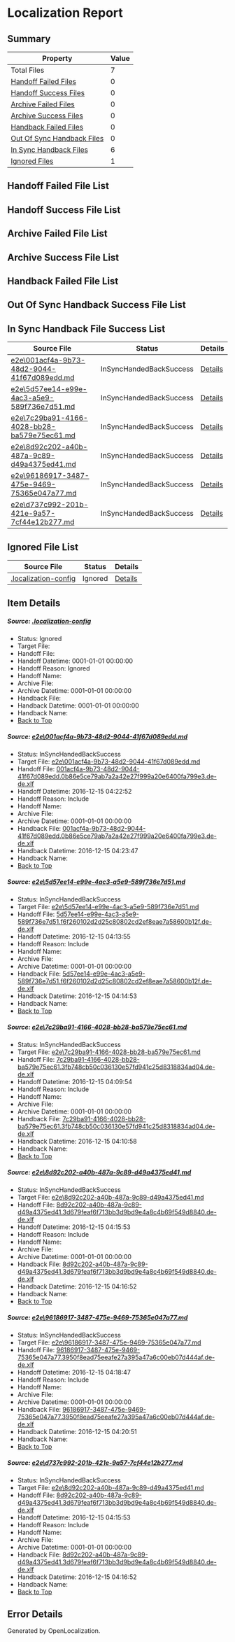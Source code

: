 # <a name='report-top'></a> Localization Report

## Summary
 Property | Value 
 -------- | ----- 
 Total Files | 7
[ Handoff Failed Files ](#handoff-failed-list)| 0
[ Handoff Success Files ](#handoff-success-list)| 0
[ Archive Failed Files ](#archive-failed-list)| 0
[ Archive Success Files ](#archive-success-list)| 0
[ Handback Failed Files ](#handback-failed-list)| 0
[ Out Of Sync Handback Files ](#outofsync-handback-success-list)| 0
[ In Sync Handback Files ](#insync-handback-success-list)| 6
[ Ignored Files ](#ignored-list)| 1

## <a name='handoff-failed-list'></a> Handoff Failed File List

## <a name='handoff-success-list'></a> Handoff Success File List

## <a name='archive-failed-list'></a> Archive Failed File List

## <a name='archive-success-list'></a> Archive Success File List

## <a name='handback-failed-list'></a> Handback Failed File List

## <a name='outofsync-handback-success-list'></a> Out Of Sync Handback Success File List

## <a name='insync-handback-success-list'></a> In Sync Handback File Success List
 Source File | Status | Details 
 ----------- | ------ | ------- 
 [e2e\001acf4a-9b73-48d2-9044-41f67d089edd.md](https://github.com/OpenLocalizationTestOrg/ol-test0/blob/067e2b117a86de49322bd71a23ac03db18bf07bd/e2e/001acf4a-9b73-48d2-9044-41f67d089edd.md) | InSyncHandedBackSuccess | [Details](#6ca861b22ee8db23d9ff7e47380517b39d6f178c1)
 [e2e\5d57ee14-e99e-4ac3-a5e9-589f736e7d51.md](https://github.com/OpenLocalizationTestOrg/ol-test0/blob/7d05ef810a8b56d904c528235334fcbde824bbde/e2e/5d57ee14-e99e-4ac3-a5e9-589f736e7d51.md) | InSyncHandedBackSuccess | [Details](#315ca70d8f7397027dbbef48bd81e205e3055ad12)
 [e2e\7c29ba91-4166-4028-bb28-ba579e75ec61.md](https://github.com/OpenLocalizationTestOrg/ol-test0/blob/9ed89cdd7921fc25b2836bc50643ff02af12d762/e2e/7c29ba91-4166-4028-bb28-ba579e75ec61.md) | InSyncHandedBackSuccess | [Details](#09b9c93a62b8d7d9dc42e01e1550ae26e99a1e3a3)
 [e2e\8d92c202-a40b-487a-9c89-d49a4375ed41.md](https://github.com/OpenLocalizationTestOrg/ol-test0/blob/669bb87affba4620a8f09123feb1f4c62d84b8f7/e2e/8d92c202-a40b-487a-9c89-d49a4375ed41.md) | InSyncHandedBackSuccess | [Details](#f871e17f809dcb8f85d1786786ae3ad2a286adc24)
 [e2e\96186917-3487-475e-9469-75365e047a77.md](https://github.com/OpenLocalizationTestOrg/ol-test0/blob/38fcfc97080d97894660e9d117e330566bdf68fa/e2e/96186917-3487-475e-9469-75365e047a77.md) | InSyncHandedBackSuccess | [Details](#a749e0f767844440568b8877ac42ec82bada145c5)
 [e2e\d737c992-201b-421e-9a57-7cf44e12b277.md](https://github.com/OpenLocalizationTestOrg/ol-test0/blob/067e2b117a86de49322bd71a23ac03db18bf07bd/e2e/d737c992-201b-421e-9a57-7cf44e12b277.md) | InSyncHandedBackSuccess | [Details](#f871e17f809dcb8f85d1786786ae3ad2a286adc26)

## <a name='ignored-list'></a> Ignored File List
 Source File | Status | Details 
 ----------- | ------ | ------- 
 [.localization-config](https://github.com/OpenLocalizationTestOrg/ol-test0/blob/067e2b117a86de49322bd71a23ac03db18bf07bd/.localization-config) | Ignored | [Details](#cb0632cf59c1387fc1742bfb9fa3c47f87e2e5c90)

## Item Details
##### <a name='cb0632cf59c1387fc1742bfb9fa3c47f87e2e5c90'></a> Source: [.localization-config](https://github.com/OpenLocalizationTestOrg/ol-test0/blob/067e2b117a86de49322bd71a23ac03db18bf07bd/.localization-config)
* Status: Ignored
* Target File: 
* Handoff File: 
* Handoff Datetime: 0001-01-01 00:00:00
* Handoff Reason: Ignored
* Handoff Name: 
* Archive File: 
* Archive Datetime: 0001-01-01 00:00:00
* Handback File: 
* Handback Datetime: 0001-01-01 00:00:00
* Handback Name: 
* [Back to Top](#report-top)

##### <a name='6ca861b22ee8db23d9ff7e47380517b39d6f178c1'></a> Source: [e2e\001acf4a-9b73-48d2-9044-41f67d089edd.md](https://github.com/OpenLocalizationTestOrg/ol-test0/blob/067e2b117a86de49322bd71a23ac03db18bf07bd/e2e/001acf4a-9b73-48d2-9044-41f67d089edd.md)
* Status: InSyncHandedBackSuccess
* Target File: [e2e\001acf4a-9b73-48d2-9044-41f67d089edd.md](https://github.com/OpenLocalizationTestOrg/ol-test0-dede/blob/34ebd6ed7a384f0efff26481162b53cbfc6579d4/e2e/001acf4a-9b73-48d2-9044-41f67d089edd.md)
* Handoff File: [001acf4a-9b73-48d2-9044-41f67d089edd.0b86e5ce79ab7a2a42e27f999a20e6400fa799e3.de-de.xlf](https://github.com/OpenLocalizationTestOrg/ol-test0-handoff/blob/7c5bf0e687f2ead40ce20cd3ff27886ed9811b18/ol-handoff/OpenLocalizationTestOrg/ol-test0-dede/xinjiang/ht/001acf4a-9b73-48d2-9044-41f67d089edd.0b86e5ce79ab7a2a42e27f999a20e6400fa799e3.de-de.xlf)
* Handoff Datetime: 2016-12-15 04:22:52
* Handoff Reason: Include
* Handoff Name: 
* Archive File: 
* Archive Datetime: 0001-01-01 00:00:00
* Handback File: [001acf4a-9b73-48d2-9044-41f67d089edd.0b86e5ce79ab7a2a42e27f999a20e6400fa799e3.de-de.xlf](https://github.com/OpenLocalizationTestOrg/ol-test0-handback/blob/19307bae0552590bc21e3ab7763522f7ff651577/ol-handback/OpenLocalizationTestOrg/ol-test0-dede/xinjiang/ht/001acf4a-9b73-48d2-9044-41f67d089edd.0b86e5ce79ab7a2a42e27f999a20e6400fa799e3.de-de.xlf)
* Handback Datetime: 2016-12-15 04:23:47
* Handback Name: 
* [Back to Top](#report-top)

##### <a name='315ca70d8f7397027dbbef48bd81e205e3055ad12'></a> Source: [e2e\5d57ee14-e99e-4ac3-a5e9-589f736e7d51.md](https://github.com/OpenLocalizationTestOrg/ol-test0/blob/7d05ef810a8b56d904c528235334fcbde824bbde/e2e/5d57ee14-e99e-4ac3-a5e9-589f736e7d51.md)
* Status: InSyncHandedBackSuccess
* Target File: [e2e\5d57ee14-e99e-4ac3-a5e9-589f736e7d51.md](https://github.com/OpenLocalizationTestOrg/ol-test0-dede/blob/88cfc8e41ee2e3947faa1baf56be983eeae3ed0f/e2e/5d57ee14-e99e-4ac3-a5e9-589f736e7d51.md)
* Handoff File: [5d57ee14-e99e-4ac3-a5e9-589f736e7d51.f6f260102d2d25c80802cd2ef8eae7a58600b12f.de-de.xlf](https://github.com/OpenLocalizationTestOrg/ol-test0-handoff/blob/677311cf99adeded6a232df4c8a9e9c783e73af2/ol-handoff/OpenLocalizationTestOrg/ol-test0-dede/xinjiang/ht/5d57ee14-e99e-4ac3-a5e9-589f736e7d51.f6f260102d2d25c80802cd2ef8eae7a58600b12f.de-de.xlf)
* Handoff Datetime: 2016-12-15 04:13:55
* Handoff Reason: Include
* Handoff Name: 
* Archive File: 
* Archive Datetime: 0001-01-01 00:00:00
* Handback File: [5d57ee14-e99e-4ac3-a5e9-589f736e7d51.f6f260102d2d25c80802cd2ef8eae7a58600b12f.de-de.xlf](https://github.com/OpenLocalizationTestOrg/ol-test0-handback/blob/9897979673396a6c6db2c668b3c1ff3ca8706405/ol-handback/OpenLocalizationTestOrg/ol-test0-dede/xinjiang/ht/5d57ee14-e99e-4ac3-a5e9-589f736e7d51.f6f260102d2d25c80802cd2ef8eae7a58600b12f.de-de.xlf)
* Handback Datetime: 2016-12-15 04:14:53
* Handback Name: 
* [Back to Top](#report-top)

##### <a name='09b9c93a62b8d7d9dc42e01e1550ae26e99a1e3a3'></a> Source: [e2e\7c29ba91-4166-4028-bb28-ba579e75ec61.md](https://github.com/OpenLocalizationTestOrg/ol-test0/blob/9ed89cdd7921fc25b2836bc50643ff02af12d762/e2e/7c29ba91-4166-4028-bb28-ba579e75ec61.md)
* Status: InSyncHandedBackSuccess
* Target File: [e2e\7c29ba91-4166-4028-bb28-ba579e75ec61.md](https://github.com/OpenLocalizationTestOrg/ol-test0-dede/blob/03a21e9c9c59e822cbd9392037cc3c589811f259/e2e/7c29ba91-4166-4028-bb28-ba579e75ec61.md)
* Handoff File: [7c29ba91-4166-4028-bb28-ba579e75ec61.3fb748cb50c036130e57fd941c25d8318834ad04.de-de.xlf](https://github.com/OpenLocalizationTestOrg/ol-test0-handoff/blob/22428785625eb2e35e1305a389575503baa9f027/ol-handoff/OpenLocalizationTestOrg/ol-test0-dede/xinjiang/ht/7c29ba91-4166-4028-bb28-ba579e75ec61.3fb748cb50c036130e57fd941c25d8318834ad04.de-de.xlf)
* Handoff Datetime: 2016-12-15 04:09:54
* Handoff Reason: Include
* Handoff Name: 
* Archive File: 
* Archive Datetime: 0001-01-01 00:00:00
* Handback File: [7c29ba91-4166-4028-bb28-ba579e75ec61.3fb748cb50c036130e57fd941c25d8318834ad04.de-de.xlf](https://github.com/OpenLocalizationTestOrg/ol-test0-handback/blob/8d00c2ee1a05fd65102422cd2c78aef9f1f16f56/ol-handback/OpenLocalizationTestOrg/ol-test0-dede/xinjiang/ht/7c29ba91-4166-4028-bb28-ba579e75ec61.3fb748cb50c036130e57fd941c25d8318834ad04.de-de.xlf)
* Handback Datetime: 2016-12-15 04:10:58
* Handback Name: 
* [Back to Top](#report-top)

##### <a name='f871e17f809dcb8f85d1786786ae3ad2a286adc24'></a> Source: [e2e\8d92c202-a40b-487a-9c89-d49a4375ed41.md](https://github.com/OpenLocalizationTestOrg/ol-test0/blob/669bb87affba4620a8f09123feb1f4c62d84b8f7/e2e/8d92c202-a40b-487a-9c89-d49a4375ed41.md)
* Status: InSyncHandedBackSuccess
* Target File: [e2e\8d92c202-a40b-487a-9c89-d49a4375ed41.md](https://github.com/OpenLocalizationTestOrg/ol-test0-dede/blob/d8fedaf04e2a60825e99935aac2b2618891d5307/e2e/8d92c202-a40b-487a-9c89-d49a4375ed41.md)
* Handoff File: [8d92c202-a40b-487a-9c89-d49a4375ed41.3d679feaf6f713bb3d9bd9e4a8c4b69f549d8840.de-de.xlf](https://github.com/OpenLocalizationTestOrg/ol-test0-handoff/blob/d6eba0569e7a36d2a513393b7f7c6f7375bed6a8/ol-handoff/OpenLocalizationTestOrg/ol-test0-dede/xinjiang/ht/8d92c202-a40b-487a-9c89-d49a4375ed41.3d679feaf6f713bb3d9bd9e4a8c4b69f549d8840.de-de.xlf)
* Handoff Datetime: 2016-12-15 04:15:53
* Handoff Reason: Include
* Handoff Name: 
* Archive File: 
* Archive Datetime: 0001-01-01 00:00:00
* Handback File: [8d92c202-a40b-487a-9c89-d49a4375ed41.3d679feaf6f713bb3d9bd9e4a8c4b69f549d8840.de-de.xlf](https://github.com/OpenLocalizationTestOrg/ol-test0-handback/blob/00c818c9af15e0e0eef4854dc1b30623bfc7df2e/ol-handback/OpenLocalizationTestOrg/ol-test0-dede/xinjiang/ht/8d92c202-a40b-487a-9c89-d49a4375ed41.3d679feaf6f713bb3d9bd9e4a8c4b69f549d8840.de-de.xlf)
* Handback Datetime: 2016-12-15 04:16:52
* Handback Name: 
* [Back to Top](#report-top)

##### <a name='a749e0f767844440568b8877ac42ec82bada145c5'></a> Source: [e2e\96186917-3487-475e-9469-75365e047a77.md](https://github.com/OpenLocalizationTestOrg/ol-test0/blob/38fcfc97080d97894660e9d117e330566bdf68fa/e2e/96186917-3487-475e-9469-75365e047a77.md)
* Status: InSyncHandedBackSuccess
* Target File: [e2e\96186917-3487-475e-9469-75365e047a77.md](https://github.com/OpenLocalizationTestOrg/ol-test0-dede/blob/01f7546c5eaee646552093ef3e71be6df3ff6cac/e2e/96186917-3487-475e-9469-75365e047a77.md)
* Handoff File: [96186917-3487-475e-9469-75365e047a77.3950f8ead75eeafe27a395a47a6c00eb07d444af.de-de.xlf](https://github.com/OpenLocalizationTestOrg/ol-test0-handoff/blob/9f9e93d2d2ffab87c89fdbda337504993f29218d/ol-handoff/OpenLocalizationTestOrg/ol-test0-dede/xinjiang/ht/96186917-3487-475e-9469-75365e047a77.3950f8ead75eeafe27a395a47a6c00eb07d444af.de-de.xlf)
* Handoff Datetime: 2016-12-15 04:18:47
* Handoff Reason: Include
* Handoff Name: 
* Archive File: 
* Archive Datetime: 0001-01-01 00:00:00
* Handback File: [96186917-3487-475e-9469-75365e047a77.3950f8ead75eeafe27a395a47a6c00eb07d444af.de-de.xlf](https://github.com/OpenLocalizationTestOrg/ol-test0-handback/blob/addba2dca7247744aa18edae0dca5747436e5b71/ol-handback/OpenLocalizationTestOrg/ol-test0-dede/xinjiang/ht/96186917-3487-475e-9469-75365e047a77.3950f8ead75eeafe27a395a47a6c00eb07d444af.de-de.xlf)
* Handback Datetime: 2016-12-15 04:20:51
* Handback Name: 
* [Back to Top](#report-top)

##### <a name='f871e17f809dcb8f85d1786786ae3ad2a286adc26'></a> Source: [e2e\d737c992-201b-421e-9a57-7cf44e12b277.md](https://github.com/OpenLocalizationTestOrg/ol-test0/blob/067e2b117a86de49322bd71a23ac03db18bf07bd/e2e/d737c992-201b-421e-9a57-7cf44e12b277.md)
* Status: InSyncHandedBackSuccess
* Target File: [e2e\8d92c202-a40b-487a-9c89-d49a4375ed41.md](https://github.com/OpenLocalizationTestOrg/ol-test0-dede/blob/d8fedaf04e2a60825e99935aac2b2618891d5307/e2e/8d92c202-a40b-487a-9c89-d49a4375ed41.md)
* Handoff File: [8d92c202-a40b-487a-9c89-d49a4375ed41.3d679feaf6f713bb3d9bd9e4a8c4b69f549d8840.de-de.xlf](https://github.com/OpenLocalizationTestOrg/ol-test0-handoff/blob/d6eba0569e7a36d2a513393b7f7c6f7375bed6a8/ol-handoff/OpenLocalizationTestOrg/ol-test0-dede/xinjiang/ht/8d92c202-a40b-487a-9c89-d49a4375ed41.3d679feaf6f713bb3d9bd9e4a8c4b69f549d8840.de-de.xlf)
* Handoff Datetime: 2016-12-15 04:15:53
* Handoff Reason: Include
* Handoff Name: 
* Archive File: 
* Archive Datetime: 0001-01-01 00:00:00
* Handback File: [8d92c202-a40b-487a-9c89-d49a4375ed41.3d679feaf6f713bb3d9bd9e4a8c4b69f549d8840.de-de.xlf](https://github.com/OpenLocalizationTestOrg/ol-test0-handback/blob/00c818c9af15e0e0eef4854dc1b30623bfc7df2e/ol-handback/OpenLocalizationTestOrg/ol-test0-dede/xinjiang/ht/8d92c202-a40b-487a-9c89-d49a4375ed41.3d679feaf6f713bb3d9bd9e4a8c4b69f549d8840.de-de.xlf)
* Handback Datetime: 2016-12-15 04:16:52
* Handback Name: 
* [Back to Top](#report-top)


## Error Details

Generated by OpenLocalization.
